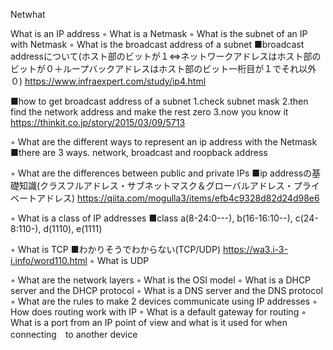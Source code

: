 Netwhat

What is an IP address
◦ What is a Netmask
◦ What is the subnet of an IP with Netmask
◦ What is the broadcast address of a subnet
■broadcast addressについて(ホスト部のビットが１<=>ネットワークアドレスはホスト部のビットが０＋ループバックアドレスはホスト部のビット一桁目が１でそれ以外０)
https://www.infraexpert.com/study/ip4.html

■how to get broadcast address of a subnet
1.check subnet mask
2.then find the network address and make the rest zero
3.now you know it
https://thinkit.co.jp/story/2015/03/09/5713

◦ What are the different ways to represent an ip address with the Netmask
■there are 3 ways. network, broadcast and roopback address

◦ What are the differences between public and private IPs
■ip addressの基礎知識(クラスフルアドレス・サブネットマスク＆グローバルアドレス・プライベートアドレス)
https://qiita.com/mogulla3/items/efb4c9328d82d24d98e6

◦ What is a class of IP addresses
■class a(8-24:0---), b(16-16:10--), c(24-8:110-), d(1110), e(1111)

◦ What is TCP
■わかりそうでわからない(TCP/UDP)
https://wa3.i-3-i.info/word110.html
◦ What is UDP

◦ What are the network layers
◦ What is the OSI model
◦ What is a DHCP server and the DHCP protocol
◦ What is a DNS server and the DNS protocol
◦ What are the rules to make 2 devices communicate using IP addresses
◦ How does routing work with IP
◦ What is a default gateway for routing
◦ What is a port from an IP point of view and what is it used for when connecting　to another device
